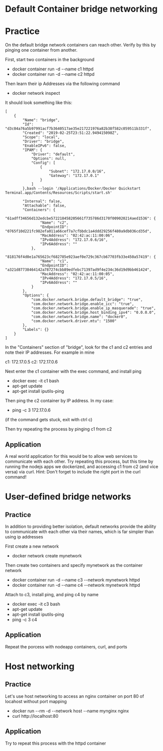 # Default Container bridge networking
# Practice
On the default bridge network containers can reach other. Verify by this by pinging one
container from another.

First, start two containers in the background
* docker container run -d --name c1 httpd
* docker container run -d --name c2 httpd

Then learn their ip Addresses via the following command
* docker network inspect

It should look something like this:
```
[
    {
        "Name": "bridge",
        "Id": "d3c04a76a5b97991acf7b3640517ae35e217221976a82b38f582c059511b331f",
        "Created": "2019-02-25T23:51:22.949415098Z",
        "Scope": "local",
        "Driver": "bridge",
        "EnableIPv6": false,
        "IPAM": {
            "Driver": "default",
            "Options": null,
            "Config": [
                {
                    "Subnet": "172.17.0.0/16",
                    "Gateway": "172.17.0.1"
                }
            ]
        },bash --login '/Applications/Docker/Docker Quickstart Terminal.app/Contents/Resources/Scripts/start.sh'

        "Internal": false,
        "Attachable": false,
        "Containers": {
            "61adff34656d132edcbe572218458205661f735786d3170f009020214aed1536": {
                "Name": "c2",
                "EndpointID": "0765f10d221fc982efa011a66cef7a7cfbbdc1a4ddd29256f480a9db036cd35d",
                "MacAddress": "02:42:ac:11:00:06",
                "IPv4Address": "172.17.0.6/16",
                "IPv6Address": ""
            },
            "818176f4d0e1a765623cf682785e923aef0e729c367cb67703fb33e450a57419": {
                "Name": "c1",
                "EndpointID": "a321d87738464142a787274cbb89edfebc71397ad9f4e234c36d19d9bb461424",
                "MacAddress": "02:42:ac:11:00:05",
                "IPv4Address": "172.17.0.5/16",
                "IPv6Address": ""
            }
        },
        "Options": {
            "com.docker.network.bridge.default_bridge": "true",
            "com.docker.network.bridge.enable_icc": "true",
            "com.docker.network.bridge.enable_ip_masquerade": "true",
            "com.docker.network.bridge.host_binding_ipv4": "0.0.0.0",
            "com.docker.network.bridge.name": "docker0",
            "com.docker.network.driver.mtu": "1500"
        },
        "Labels": {}
    }
]
```
In the "Containers" section of "bridge", look for the c1 and c2 entries and note
their IP addresses. For example in mine

c1: 172.17.0.5
c2: 172.17.0.6

Next enter the c1 container with the exec command, and install ping
* docker exec -it c1 bash
* apt-get update
* apt-get install iputils-ping

Then ping the c2 container by IP address. In my case:
* ping -c 3 172.17.0.6

(if the command gets stuck, exit with ctrl c)

Then try repeating the process by pinging c1 from c2

## Application
A real world application for this would be to allow web services to communicate
with each other. Try repeating this process, but this time by running the nodejs
apps we dockerized, and accessing c1 from c2 (and vice versa) via curl. Hint: Don't
forget to include the right port in the curl command!

# User-defined bridge networks

## Practice
In addition to providing better isolation, default networks provide the ability
to communicate with each other via their names, which is far simpler than
using ip addresses

First create a new network
* docker network create mynetwork

Then create two containers and specify mynetwork as the container network
* docker container run -d --name c3 --network mynetwork httpd
* docker container run -d --name c4 --network mynetwork httpd

Attach to c3, install ping, and ping c4 by name

* docker exec -it c3 bash
* apt-get update
* apt-get install iputils-ping
* ping -c 3 c4

## Application
Repeat the porcess with nodeapp containers, curl, and ports

# Host networking
## Practice
Let's use host networking to access an nginx container on port 80 of locahost
without port mapping

* docker run --rm -d --network host --name mynginx nginx
* curl http://localhost:80
## Application
Try to repeat this process with the httpd container
